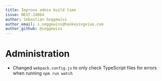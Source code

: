 ```yaml
---
title: Improve admin build time
issue: NEXT-24064
author: Sebastian Seggewiss
author_email: s.seggewiss@haokeyingxiao.com
author_github: @seggewiss
---
```

# Administration
* Changed `webpack.config.js` to only check TypeScript files for errors when running `npm run watch`
